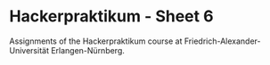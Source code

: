 # Hackerpraktikum - Sheet 6

Assignments of the Hackerpraktikum course at Friedrich-Alexander-Universität Erlangen-Nürnberg.
